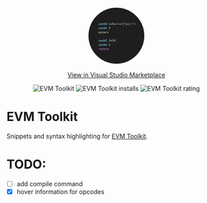 <p align="center">
    <a href="https://marketplace.visualstudio.com/items?itemName=saw-mon-and-natalie.vscode-evm-toolkit">
        <img width="128" src="https://github.com/Saw-mon-and-Natalie/vscode-evm-toolkit/raw/main/images/icon.png" alt="EVM Toolkit Visual Studio Code Extension">
    </a>
</p>

<p align="center">
    <a href="https://marketplace.visualstudio.com/items?itemName=saw-mon-and-natalie.vscode-evm-toolkit">View in Visual Studio Marketplace</a>
</p>

<p align="center">
    <img src="https://vsmarketplacebadge.apphb.com/version/saw-mon-and-natalie.vscode-evm-toolkit.svg" alt="EVM Toolkit">
    <img src="https://vsmarketplacebadge.apphb.com/installs/saw-mon-and-natalie.vscode-evm-toolkit.svg" alt="EVM Toolkit installs">
    <img src="https://vsmarketplacebadge.apphb.com/rating-short/saw-mon-and-natalie.vscode-evm-toolkit.svg" alt="EVM Toolkit rating">
</p>

# EVM Toolkit 

Snippets and syntax highlighting for [EVM Toolkit](https://github.com/quilt/etk).

# TODO:
- [ ] add compile command
- [x] hover information for opcodes
